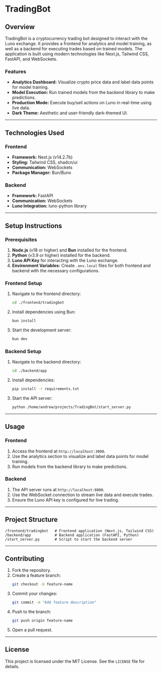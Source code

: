 # TradingBot

## Overview

TradingBot is a cryptocurrency trading bot designed to interact with the Luno exchange. It provides a frontend for analytics and model training, as well as a backend for executing trades based on trained models. The application is built using modern technologies like Next.js, Tailwind CSS, FastAPI, and WebSockets.

### Features

- **Analytics Dashboard:** Visualize crypto price data and label data points for model training.
- **Model Execution:** Run trained models from the backend library to make predictions.
- **Production Mode:** Execute buy/sell actions on Luno in real-time using live data.
- **Dark Theme:** Aesthetic and user-friendly dark-themed UI.

---

## Technologies Used

### Frontend
- **Framework:** Next.js (v14.2.7b)
- **Styling:** Tailwind CSS, shadcn/ui
- **Communication:** WebSockets
- **Package Manager:** Bun/Bunx

### Backend
- **Framework:** FastAPI
- **Communication:** WebSockets
- **Luno Integration:** luno-python library

---

## Setup Instructions

### Prerequisites
1. **Node.js** (v18 or higher) and **Bun** installed for the frontend.
2. **Python** (v3.9 or higher) installed for the backend.
3. **Luno API Key** for interacting with the Luno exchange.
4. **Environment Variables:** Create `.env.local` files for both frontend and backend with the necessary configurations.

### Frontend Setup
1. Navigate to the frontend directory:
   ```bash
   cd ./frontend/tradingbot
   ```
2. Install dependencies using Bun:
   ```bash
   bun install
   ```
3. Start the development server:
   ```bash
   bun dev
   ```

### Backend Setup
1. Navigate to the backend directory:
   ```bash
   cd ./backend/app
   ```
2. Install dependencies:
   ```bash
   pip install -r requirements.txt
   ```
3. Start the API server:
   ```bash
   python /home/andrew/projects/TradingBot/start_server.py
   ```

---

## Usage

### Frontend
1. Access the frontend at `http://localhost:3000`.
2. Use the analytics section to visualize and label data points for model training.
3. Run models from the backend library to make predictions.

### Backend
1. The API server runs at `http://localhost:8000`.
2. Use the WebSocket connection to stream live data and execute trades.
3. Ensure the Luno API key is configured for live trading.

---

## Project Structure

```
/frontend/tradingbot   # Frontend application (Next.js, Tailwind CSS)
/backend/app           # Backend application (FastAPI, Python)
/start_server.py       # Script to start the backend server
```

---

## Contributing

1. Fork the repository.
2. Create a feature branch:
   ```bash
   git checkout -b feature-name
   ```
3. Commit your changes:
   ```bash
   git commit -m "Add feature description"
   ```
4. Push to the branch:
   ```bash
   git push origin feature-name
   ```
5. Open a pull request.

---

## License

This project is licensed under the MIT License. See the `LICENSE` file for details.